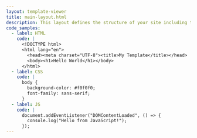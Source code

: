 ```yaml
---
layout: template-viewer
title: main-layout.html
description: This layout defines the structure of your site including the nav and header.
code_samples:
  - label: HTML
    code: |
      <!DOCTYPE html>
      <html lang="en">
        <head><meta charset="UTF-8"><title>My Template</title></head>
        <body><h1>Hello World</h1></body>
      </html>
  - label: CSS
    code: |
      body {
        background-color: #f0f0f0;
        font-family: sans-serif;
      }
  - label: JS
    code: |
      document.addEventListener("DOMContentLoaded", () => {
        console.log("Hello from JavaScript!");
      });
---
```

